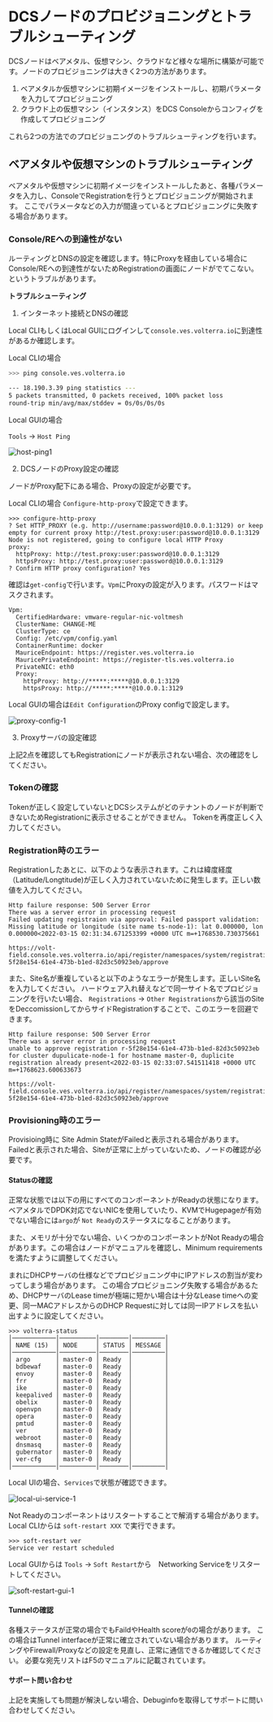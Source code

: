 # DCSノードのプロビジョニングとトラブルシューティング

DCSノードはベアメタル、仮想マシン、クラウドなど様々な場所に構築が可能です。ノードのプロビジョニングは大きく2つの方法があります。

1. ベアメタルか仮想マシンに初期イメージをインストールし、初期パラメータを入力してプロビジョニング
2. クラウド上の仮想マシン（インスタンス）をDCS Consoleからコンフィグを作成してプロビジョニング

これら2つの方法でのプロビジョニングのトラブルシューティングを行います。

## ベアメタルや仮想マシンのトラブルシューティング

ベアメタルや仮想マシンに初期イメージをインストールしたあと、各種パラメータを入力し、ConsoleでRegistrationを行うとプロビジョニングが開始されます。
ここでパラメータなどの入力が間違っているとプロビジョニングに失敗する場合があります。

### Console/REへの到達性がない

ルーティングとDNSの設定を確認します。特にProxyを経由している場合にConsole/REへの到達性がないためRegistrationの画面にノードがでてこない。というトラブルがあります。

<b>トラブルシューティング</b>

1. インターネット接続とDNSの確認 

Local CLIもしくはLocal GUIにログインして`console.ves.volterra.io`に到達性があるか確認します。

Local CLIの場合

``` bash
>>> ping console.ves.volterra.io

--- 18.190.3.39 ping statistics ---
5 packets transmitted, 0 packets received, 100% packet loss
round-trip min/avg/max/stddev = 0s/0s/0s/0s
```

Local GUIの場合

`Tools` -> `Host Ping`

![host-ping1](./pics/host-ping-1.png)

2. DCSノードのProxy設定の確認

ノードがProxy配下にある場合、Proxyの設定が必要です。

Local CLIの場合 `Configure-http-proxy`で設定できます。

```
>>> configure-http-proxy
? Set HTTP_PROXY (e.g. http://username:password@10.0.0.1:3129) or keep empty for current proxy http://test.proxy:user:password@10.0.0.1:3129
Node is not registered, going to configure local HTTP Proxy
proxy:
  httpProxy: http://test.proxy:user:password@10.0.0.1:3129
  httpsProxy: http://test.proxy:user:password@10.0.0.1:3129
? Confirm HTTP proxy configuration? Yes
```

確認は`get-config`で行います。`Vpm`にProxyの設定が入ります。パスワードはマスクされます。

```
Vpm:
  CertifiedHardware: vmware-regular-nic-voltmesh
  ClusterName: CHANGE-ME
  ClusterType: ce
  Config: /etc/vpm/config.yaml
  ContainerRuntime: docker
  MauriceEndpoint: https://register.ves.volterra.io
  MauricePrivateEndpoint: https://register-tls.ves.volterra.io
  PrivateNIC: eth0
  Proxy:
    httpProxy: http://*****:*****@10.0.0.1:3129
    httpsProxy: http://*****:*****@10.0.0.1:3129
```

Local GUIの場合は`Edit Configuration`のProxy configで設定します。

![proxy-config-1](./pics/proxy-config-1.png)

3. Proxyサーバの設定確認

上記2点を確認してもRegistrationにノードが表示されない場合、次の確認をしてください。

### Tokenの確認

Tokenが正しく設定していないとDCSシステムがどのテナントのノードが判断できないためRegistrationに表示させることができません。
Tokenを再度正しく入力してください。

### Registration時のエラー

Registrationしたあとに、以下のような表示されます。これは緯度経度（Latitude/Longtitude)が正しく入力されていないために発生します。正しい数値を入力してください。

```
Http failure response: 500 Server Error
There was a server error in processing request
Failed updating registraion via approval: Failed passport validation: Missing latitude or longitude (site name ts-node-1): lat 0.000000, lon 0.000000<2022-03-15 02:31:34.671253399 +0000 UTC m=+1768530.730375661

https://volt-field.console.ves.volterra.io/api/register/namespaces/system/registration/r-5f28e154-61e4-473b-b1ed-82d3c50923eb/approve
```

また、Site名が重複していると以下のようなエラーが発生します。正しいSite名を入力してください。
ハードウェア入れ替えなどで同一サイト名でプロビジョニングを行いたい場合、 `Registrations` -> `Other Registrations`から該当のSiteをDeccomissionしてからサイドRegistrationすることで、このエラーを回避できます。

```
Http failure response: 500 Server Error
There was a server error in processing request
unable to approve registration r-5f28e154-61e4-473b-b1ed-82d3c50923eb for cluster dupulicate-node-1 for hostname master-0, duplicite registration already present<2022-03-15 02:33:07.541511418 +0000 UTC m=+1768623.600633673

https://volt-field.console.ves.volterra.io/api/register/namespaces/system/registration/r-5f28e154-61e4-473b-b1ed-82d3c50923eb/approve
```

### Provisioning時のエラー

Provisioing時に Site Admin StateがFailedと表示される場合があります。
Failedと表示された場合、Siteが正常に上がっていないため、ノードの確認が必要です。

#### Statusの確認

正常な状態では以下の用にすべてのコンポーネントがReadyの状態になります。
ベアメタルでDPDK対応でないNICを使用していたり、KVMでHugepageが有効でない場合には`argo`が `Not Ready`のステータスになることがあります。

また、メモリが十分でない場合、いくつかのコンポーネントがNot Readyの場合があります。この場合はノードがマニュアルを確認し、Minimum requirementsを満たすように調整してください。

まれにDHCPサーバの仕様などでプロビジョニング中にIPアドレスの割当が変わってしまう場合があります。
この場合プロビジョニング失敗する場合があるため、DHCPサーバのLease timeが極端に短かい場合は十分なLease timeへの変更、同一MACアドレスからのDHCP Requestに対しては同一IPアドレスを払い出すように設定してください。

```
>>> volterra-status
│────────────│──────────│────────│─────────│
│ NAME (15)  │ NODE     │ STATUS │ MESSAGE │
│────────────│──────────│────────│─────────│
│ argo       │ master-0 │ Ready  │         │
│ bdbewaf    │ master-0 │ Ready  │         │
│ envoy      │ master-0 │ Ready  │         │
│ frr        │ master-0 │ Ready  │         │
│ ike        │ master-0 │ Ready  │         │
│ keepalived │ master-0 │ Ready  │         │
│ obelix     │ master-0 │ Ready  │         │
│ openvpn    │ master-0 │ Ready  │         │
│ opera      │ master-0 │ Ready  │         │
│ pmtud      │ master-0 │ Ready  │         │
│ ver        │ master-0 │ Ready  │         │
│ webroot    │ master-0 │ Ready  │         │
│ dnsmasq    │ master-0 │ Ready  │         │
│ gubernator │ master-0 │ Ready  │         │
│ ver-cfg    │ master-0 │ Ready  │         │
│────────────│──────────│────────│─────────│
````

Local UIの場合、`Services`で状態が確認できます。

![local-ui-service-1](./pics/local-ui-service-1.png)

Not Readyのコンポーネントはリスタートすることで解消する場合があります。Local CLIからは
`soft-restart XXX` で実行できます。

```
>>> soft-restart ver
Service ver restart scheduled
```

Local GUIからは `Tools` -> `Soft Restart`から　Networking Serviceをリスタートしてください。

![soft-restart-gui-1](./pics/softrestart-gui-1.png)

#### Tunnelの確認

各種ステータスが正常の場合でもFaildやHealth scoreが`0`の場合があります。
この場合はTunnel interfaceが正常に確立されていない場合があります。
ルーティングやFirewall/Proxyなどの設定を見直し、正常に通信できるか確認してください。
必要な宛先リストはF5のマニュアルに記載されています。

#### サポート問い合わせ

上記を実施しても問題が解決しない場合、Debuginfoを取得してサポートに問い合わせしてください。